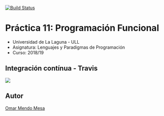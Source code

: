 [![Build Status](https://travis-ci.org/ULL-ESIT-LPP-1819/tdd-alu0100845396.svg?branch=master)](https://travis-ci.org/ULL-ESIT-LPP-1819/tdd-alu0100845396)

# Práctica 11: Programación Funcional

*   Universidad de La Laguna - ULL
*   Asignatura: Lenguajes y Paradigmas de Programación
*   Curso: 2018/19

## Integración contínua - Travis

![](https://i.imgur.com/rC47pcm.png)

## Autor
[Omar Mendo Mesa](https://beejeke.github.io/)
